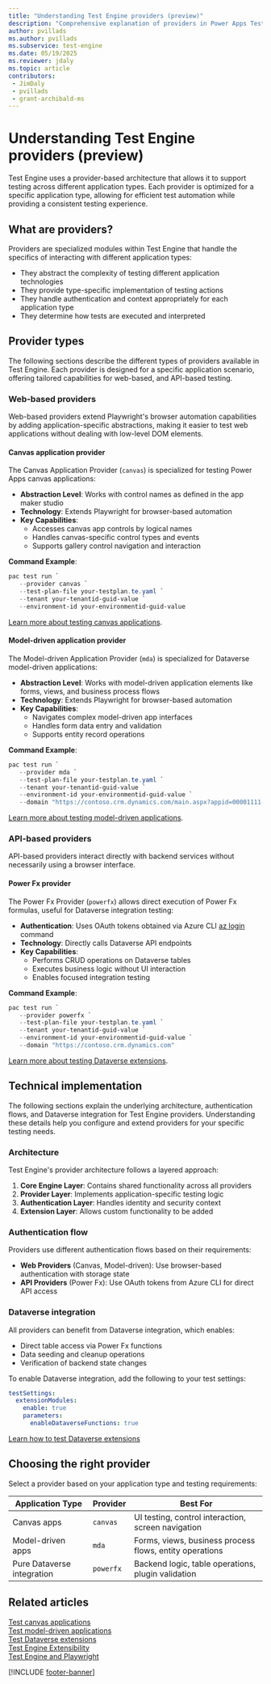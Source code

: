 ```yaml
---
title: "Understanding Test Engine providers (preview)"
description: "Comprehensive explanation of providers in Power Apps Test Engine"
author: pvillads
ms.author: pvillads
ms.subservice: test-engine
ms.date: 05/19/2025
ms.reviewer: jdaly
ms.topic: article
contributors:
 - JimDaly
 - pvillads
 - grant-archibald-ms
---
```


# Understanding Test Engine providers (preview)

Test Engine uses a provider-based architecture that allows it to support testing across different application types. Each provider is optimized for a specific application type, allowing for efficient test automation while providing a consistent testing experience.

## What are providers?

Providers are specialized modules within Test Engine that handle the specifics of interacting with different application types:

- They abstract the complexity of testing different application technologies
- They provide type-specific implementation of testing actions
- They handle authentication and context appropriately for each application type
- They determine how tests are executed and interpreted

## Provider types

The following sections describe the different types of providers available in Test Engine. Each provider is designed for a specific application scenario, offering tailored capabilities for web-based, and API-based testing.

### Web-based providers

Web-based providers extend Playwright's browser automation capabilities by adding application-specific abstractions, making it easier to test web applications without dealing with low-level DOM elements.

#### Canvas application provider

The Canvas Application Provider (`canvas`) is specialized for testing Power Apps canvas applications:

- **Abstraction Level**: Works with control names as defined in the app maker studio
- **Technology**: Extends Playwright for browser-based automation
- **Key Capabilities**: 
  - Accesses canvas app controls by logical names
  - Handles canvas-specific control types and events
  - Supports gallery control navigation and interaction

**Command Example**:

```powershell
pac test run `
   --provider canvas `
   --test-plan-file your-testplan.te.yaml `
   --tenant your-tenantid-guid-value `
   --environment-id your-environmentid-guid-value
```

[Learn more about testing canvas applications](./canvas-application.md).

#### Model-driven application provider

The Model-driven Application Provider (`mda`) is specialized for Dataverse model-driven applications:

- **Abstraction Level**: Works with model-driven application elements like forms, views, and business process flows
- **Technology**: Extends Playwright for browser-based automation
- **Key Capabilities**:
  - Navigates complex model-driven app interfaces
  - Handles form data entry and validation
  - Supports entity record operations

**Command Example**:

```powershell
pac test run `
   --provider mda `
   --test-plan-file your-testplan.te.yaml `
   --tenant your-tenantid-guid-value `
   --environment-id your-environmentid-guid-value `
   --domain "https://contoso.crm.dynamics.com/main.aspx?appid=00001111-aaaa-2222-bbbb-3333cccc4444&pagetype=entityrecord&etn=account"
```

[Learn more about testing model-driven applications](./model-driven-application.md).

### API-based providers

API-based providers interact directly with backend services without necessarily using a browser interface.

#### Power Fx provider

The Power Fx Provider (`powerfx`) allows direct execution of Power Fx formulas, useful for Dataverse integration testing:

- **Authentication**: Uses OAuth tokens obtained via Azure CLI [az login](/cli/azure/reference-index#az-login) command
- **Technology**: Directly calls Dataverse API endpoints
- **Key Capabilities**:
  - Performs CRUD operations on Dataverse tables
  - Executes business logic without UI interaction
  - Enables focused integration testing

**Command Example**:

```powershell
pac test run `
   --provider powerfx `
   --test-plan-file your-testplan.te.yaml `
   --tenant your-tenantid-guid-value `
   --environment-id your-environmentid-guid-value `
   --domain "https://contoso.crm.dynamics.com"
```

[Learn more about testing Dataverse extensions](./dataverse.md).

## Technical implementation

The following sections explain the underlying architecture, authentication flows, and Dataverse integration for Test Engine providers. Understanding these details help you configure and extend providers for your specific testing needs.

### Architecture

Test Engine's provider architecture follows a layered approach:

1. **Core Engine Layer**: Contains shared functionality across all providers
2. **Provider Layer**: Implements application-specific testing logic
3. **Authentication Layer**: Handles identity and security context
4. **Extension Layer**: Allows custom functionality to be added

### Authentication flow

Providers use different authentication flows based on their requirements:

- **Web Providers** (Canvas, Model-driven): Use browser-based authentication with storage state
- **API Providers** (Power Fx): Use OAuth tokens from Azure CLI for direct API access

### Dataverse integration

All providers can benefit from Dataverse integration, which enables:

- Direct table access via Power Fx functions
- Data seeding and cleanup operations
- Verification of backend state changes

To enable Dataverse integration, add the following to your test settings:

```yaml
testSettings:
  extensionModules:
    enable: true
    parameters:
      enableDataverseFunctions: true
```

[Learn how to test Dataverse extensions](./dataverse.md)

## Choosing the right provider

Select a provider based on your application type and testing requirements:

| Application Type | Provider | Best For |
|------------------|----------|----------|
| Canvas apps | `canvas` | UI testing, control interaction, screen navigation |
| Model-driven apps | `mda` | Forms, views, business process flows, entity operations |
| Pure Dataverse integration | `powerfx` | Backend logic, table operations, plugin validation |

## Related articles

[Test canvas applications](./canvas-application.md)  
[Test model-driven applications](./model-driven-application.md)  
[Test Dataverse extensions](./dataverse.md)  
[Test Engine Extensibility](./extensibility.md)  
[Test Engine and Playwright](./playwright.md)  

[!INCLUDE [footer-banner](../includes/footer-banner.md)]
